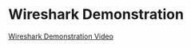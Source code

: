 # Wireshark Demonstration
<a href="https://drive.google.com/file/d/1TEpMZu-6S2aQuctaqXBZG-9lgU-p-qHJ/view?usp=sharing" target="_blank">Wireshark Demonstration Video</a>
